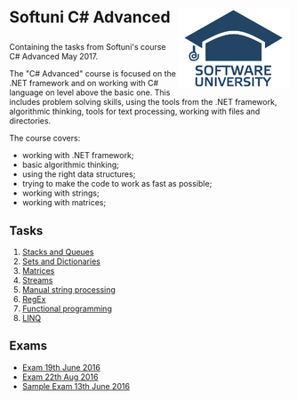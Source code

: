 # <p align="left">Softuni C# Advanced<a href="https://softuni.bg/"><img src="https://raw.githubusercontent.com/gaydov/Softuni-Programming-Fundamentals/master/Exams/Sample-Exam-II-June-2016/SoftUniAirline/img/softuniLogo.PNG" alt="Softuni logo" width="200" align="right"></a><p>

Containing the tasks from Softuni's course C# Advanced May 2017.

The "C# Advanced" course is focused on the .NET framework and on working with C# language on level above the basic one. This includes problem solving skills, using the tools from the .NET framework, algorithmic thinking, tools for text processing, working with files and directories.

The course covers:

- working with .NET framework;
- basic algorithmic thinking;
- using the right data structures;
- trying to make the code to work as fast as possible;
- working with strings;
- working with matrices;

## Tasks

1. [Stacks and Queues](https://github.com/gaydov/Softuni-CSharp-Advanced/tree/master/1StacksAndQueues)
2. [Sets and Dictionaries](https://github.com/gaydov/Softuni-CSharp-Advanced/tree/master/2SetsAndDictionaries)
3. [Matrices](https://github.com/gaydov/Softuni-CSharp-Advanced/tree/master/3Matrices)
4. [Streams](https://github.com/gaydov/Softuni-CSharp-Advanced/tree/master/4Streams)
5. [Manual string processing](https://github.com/gaydov/Softuni-CSharp-Advanced/tree/master/5ManualStringProcessing)
6. [RegEx](https://github.com/gaydov/Softuni-CSharp-Advanced/tree/master/6RegEx)
7. [Functional programming](https://github.com/gaydov/Softuni-CSharp-Advanced/tree/master/7FunctionalProgramming)
8. [LINQ](https://github.com/gaydov/Softuni-CSharp-Advanced/tree/master/8LINQ)

## Exams

* [Exam 19th June 2016](https://github.com/gaydov/Softuni-CSharp-Advanced/tree/master/Exams/Exam-19th-June-2016)
* [Exam 22th Aug 2016](https://github.com/gaydov/Softuni-CSharp-Advanced/tree/master/Exams/Exam-22th-Aug-2016)
* [Sample Exam 13th June 2016](https://github.com/gaydov/Softuni-CSharp-Advanced/tree/master/Exams/Sample-Exam-13th-June-2016)